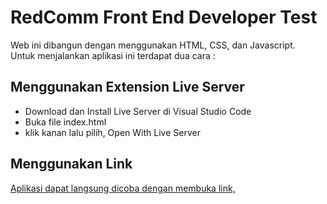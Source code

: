 # RedComm Front End Developer Test

Web ini dibangun dengan menggunakan HTML, CSS, dan Javascript.</br>
Untuk menjalankan aplikasi ini terdapat dua cara :

## Menggunakan Extension Live Server

- Download dan Install Live Server di Visual Studio Code
- Buka file index.html
- klik kanan lalu pilih, Open With Live Server

## Menggunakan Link

[Aplikasi dapat langsung dicoba dengan membuka link, ](https://redcomm-test.vercel.app/)
